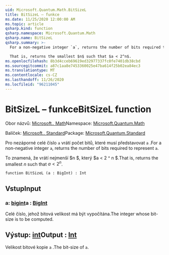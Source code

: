 ```yaml
---
uid: Microsoft.Quantum.Math.BitSizeL
title: BitSizeL – funkce
ms.date: 11/25/2020 12:00:00 AM
ms.topic: article
qsharp.kind: function
qsharp.namespace: Microsoft.Quantum.Math
qsharp.name: BitSizeL
qsharp.summary: >-
  For a non-negative integer `a`, returns the number of bits required to represent `a`.

  That is, returns the smallest $n$ such that $a < 2^n$.
ms.openlocfilehash: 8b3d4cceb69619ed32977337fc0fe7401db38cbd
ms.sourcegitcommit: a87c1aa8e7453360025e47ba614f25b02ea84ec3
ms.translationtype: MT
ms.contentlocale: cs-CZ
ms.lasthandoff: 11/26/2020
ms.locfileid: "96211045"
---
```

# <a name="bitsizel-function"></a><span data-ttu-id="c57a8-102">BitSizeL – funkce</span><span class="sxs-lookup"><span data-stu-id="c57a8-102">BitSizeL function</span></span>

<span data-ttu-id="c57a8-103">Obor názvů: [Microsoft.. Math](xref:Microsoft.Quantum.Math)</span><span class="sxs-lookup"><span data-stu-id="c57a8-103">Namespace: [Microsoft.Quantum.Math](xref:Microsoft.Quantum.Math)</span></span>

<span data-ttu-id="c57a8-104">Balíček: [Microsoft.. Standard](https://nuget.org/packages/Microsoft.Quantum.Standard)</span><span class="sxs-lookup"><span data-stu-id="c57a8-104">Package: [Microsoft.Quantum.Standard](https://nuget.org/packages/Microsoft.Quantum.Standard)</span></span>


<span data-ttu-id="c57a8-105">Pro nezáporné celé číslo `a` vrátí počet bitů, které musí představovat `a` .</span><span class="sxs-lookup"><span data-stu-id="c57a8-105">For a non-negative integer `a`, returns the number of bits required to represent `a`.</span></span>

<span data-ttu-id="c57a8-106">To znamená, že vrátí nejmenší $n $, který $a < 2 ^ n $.</span><span class="sxs-lookup"><span data-stu-id="c57a8-106">That is, returns the smallest $n$ such that $a < 2^n$.</span></span>

```qsharp
function BitSizeL (a : BigInt) : Int
```


## <a name="input"></a><span data-ttu-id="c57a8-107">Vstup</span><span class="sxs-lookup"><span data-stu-id="c57a8-107">Input</span></span>

### <a name="a--bigint"></a><span data-ttu-id="c57a8-108">a: [bigint](xref:microsoft.quantum.lang-ref.bigint)</span><span class="sxs-lookup"><span data-stu-id="c57a8-108">a : [BigInt](xref:microsoft.quantum.lang-ref.bigint)</span></span>

<span data-ttu-id="c57a8-109">Celé číslo, jehož bitová velikost má být vypočítána.</span><span class="sxs-lookup"><span data-stu-id="c57a8-109">The integer whose bit-size is to be computed.</span></span>



## <a name="output--int"></a><span data-ttu-id="c57a8-110">Výstup: [int](xref:microsoft.quantum.lang-ref.int)</span><span class="sxs-lookup"><span data-stu-id="c57a8-110">Output : [Int](xref:microsoft.quantum.lang-ref.int)</span></span>

<span data-ttu-id="c57a8-111">Velikost bitové kopie `a` .</span><span class="sxs-lookup"><span data-stu-id="c57a8-111">The bit-size of `a`.</span></span>